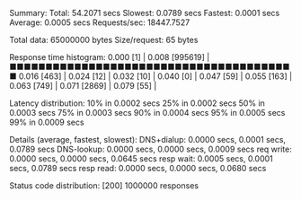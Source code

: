 
Summary:
  Total:	54.2071 secs
  Slowest:	0.0789 secs
  Fastest:	0.0001 secs
  Average:	0.0005 secs
  Requests/sec:	18447.7527
  
  Total data:	65000000 bytes
  Size/request:	65 bytes

Response time histogram:
  0.000 [1]	|
  0.008 [995619]	|■■■■■■■■■■■■■■■■■■■■■■■■■■■■■■■■■■■■■■■■
  0.016 [463]	|
  0.024 [12]	|
  0.032 [10]	|
  0.040 [0]	|
  0.047 [59]	|
  0.055 [163]	|
  0.063 [749]	|
  0.071 [2869]	|
  0.079 [55]	|


Latency distribution:
  10% in 0.0002 secs
  25% in 0.0002 secs
  50% in 0.0003 secs
  75% in 0.0003 secs
  90% in 0.0004 secs
  95% in 0.0005 secs
  99% in 0.0009 secs

Details (average, fastest, slowest):
  DNS+dialup:	0.0000 secs, 0.0001 secs, 0.0789 secs
  DNS-lookup:	0.0000 secs, 0.0000 secs, 0.0009 secs
  req write:	0.0000 secs, 0.0000 secs, 0.0645 secs
  resp wait:	0.0005 secs, 0.0001 secs, 0.0789 secs
  resp read:	0.0000 secs, 0.0000 secs, 0.0680 secs

Status code distribution:
  [200]	1000000 responses



